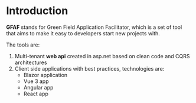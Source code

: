 # Introduction
**GFAF** stands for Green Field Application Facilitator, which is a set of tool that aims to make it easy to developers start new projects with.

The tools are:
1. Multi-tenant **web api** created in asp.net based on clean code and CQRS architectures
2. Client side applications with best practices, technologies are:
    - Blazor application
    - Vue 3 app
    - Angular app
    - React app